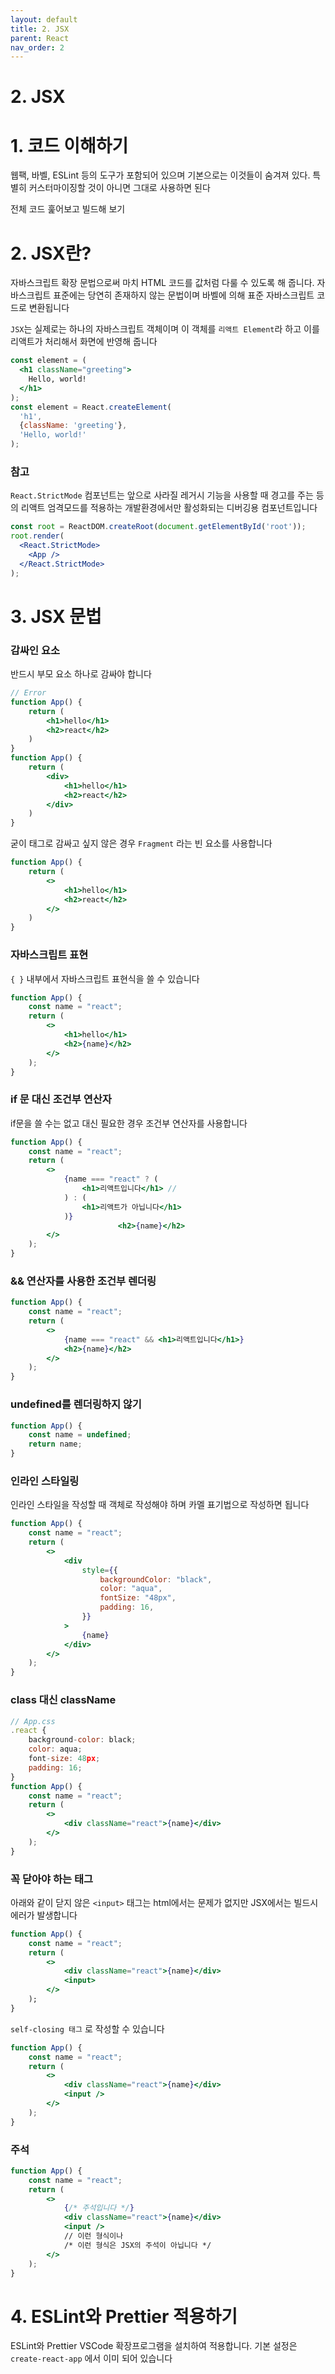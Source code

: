 ```yaml
---
layout: default
title: 2. JSX
parent: React
nav_order: 2
---
```


# 2. JSX

# 1. 코드 이해하기

웹팩, 바벨, ESLint 등의 도구가 포함되어 있으며 기본으로는 이것들이 숨겨져 있다. 특별히 커스터마이징할 것이 아니면 그대로 사용하면 된다

전체 코드 훑어보고 빌드해 보기

# 2. JSX란?

자바스크립트 확장 문법으로써 마치 HTML 코드를 값처럼 다룰 수 있도록 해 줍니다. 자바스크립트 표준에는 당연히 존재하지 않는 문법이며 바벨에 의해 표준 자바스크립트 코드로 변환됩니다

`JSX`는 실제로는 하나의 자바스크립트 객체이며 이 객체를 `리액트 Element`라 하고 이를 리액트가 처리해서 화면에 반영해 줍니다

```jsx
const element = (
  <h1 className="greeting">
    Hello, world!
  </h1>
);
const element = React.createElement(
  'h1',
  {className: 'greeting'},
  'Hello, world!'
);
```

### 참고

`React.StrictMode` 컴포넌트는 앞으로 사라질 레거시 기능을 사용할 때 경고를 주는 등의 리액트 엄격모드를 적용하는 개발환경에서만 활성화되는 디버깅용 컴포넌트입니다

```jsx
const root = ReactDOM.createRoot(document.getElementById('root'));
root.render(
  <React.StrictMode>
    <App />
  </React.StrictMode>
);
```

# 3. JSX 문법

### 감싸인 요소

반드시 부모 요소 하나로 감싸야 합니다

```jsx
// Error
function App() {
	return (
		<h1>hello</h1>
		<h2>react</h2>
	)
}
function App() {
	return (
		<div>
			<h1>hello</h1>
			<h2>react</h2>
		</div>
	)
}
```

굳이 태그로 감싸고 싶지 않은 경우 `Fragment` 라는 빈 요소를 사용합니다

```jsx
function App() {
	return (
		<>
			<h1>hello</h1>
			<h2>react</h2>
		</>
	)
}
```

### 자바스크립트 표현

`{ }` 내부에서 자바스크립트 표현식을 쓸 수 있습니다

```jsx
function App() {
    const name = "react";
    return (
        <>
            <h1>hello</h1>
            <h2>{name}</h2>
        </>
    );
}
```

### if 문 대신 조건부 연산자

if문을 쓸 수는 없고 대신 필요한 경우 조건부 연산자를 사용합니다

```jsx
function App() {
    const name = "react";
    return (
        <>
            {name === "react" ? (
                <h1>리액트입니다</h1> //
            ) : (
                <h1>리액트가 아닙니다</h1>
            )}
						<h2>{name}</h2>
        </>
    );
}
```

### && 연산자를 사용한 조건부 렌더링

```jsx
function App() {
    const name = "react";
    return (
        <>
            {name === "react" && <h1>리액트입니다</h1>}
            <h2>{name}</h2>
        </>
    );
}
```

### undefined를 렌더링하지 않기

```jsx
function App() {
    const name = undefined;
    return name;
}
```

### 인라인 스타일링

인라인 스타일을 작성할 때 객체로 작성해야 하며 카멜 표기법으로 작성하면 됩니다

```jsx
function App() {
    const name = "react";
    return (
        <>
            <div
                style={{
                    backgroundColor: "black",
                    color: "aqua",
                    fontSize: "48px",
                    padding: 16,
                }}
            >
                {name}
            </div>
        </>
    );
}
```

### class 대신 className

```jsx
// App.css
.react {
    background-color: black;
    color: aqua;
    font-size: 48px;
    padding: 16;
}
function App() {
    const name = "react";
    return (
        <>
            <div className="react">{name}</div>
        </>
    );
}
```

### 꼭 닫아야 하는 태그

아래와 같이 닫지 않은 `<input>` 태그는 html에서는 문제가 없지만 JSX에서는 빌드시 에러가 발생합니다

```jsx
function App() {
    const name = "react";
    return (
        <>
            <div className="react">{name}</div>
            <input>
        </>
    );
}
```

`self-closing 태그` 로 작성할 수 있습니다

```jsx
function App() {
    const name = "react";
    return (
        <>
            <div className="react">{name}</div>
            <input />
        </>
    );
}
```

### 주석

```jsx
function App() {
    const name = "react";
    return (
        <>
            {/* 주석입니다 */}
            <div className="react">{name}</div>
            <input />
            // 이런 형식이나 
            /* 이런 형식은 JSX의 주석이 아닙니다 */
        </>
    );
}
```

# 4. ESLint와 Prettier 적용하기

ESLint와 Prettier VSCode 확장프로그램을 설치하여 적용합니다. 기본 설정은 `create-react-app` 에서 이미 되어 있습니다